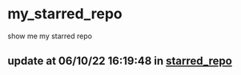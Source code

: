 # my_starred_repo
show me my starred repo

update at 06/10/22 16:19:48 in [starred_repo](./index.html)
---

